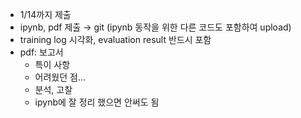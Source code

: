 - 1/14까지 제출
- ipynb, pdf 제출 → git (ipynb 동작을 위한 다른 코드도 포함하여 upload)
- training log 시각화, evaluation result 반드시 포함
- pdf: 보고서
    - 특이 사항
    - 어려웠던 점…
    - 분석, 고찰
    - ipynb에 잘 정리 했으면 안써도 됨
